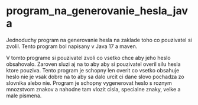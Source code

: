 # program_na_generovanie_hesla_java
Jednoduchy program na generovanie hesla na zaklade toho co pouzivatel si zvolil. Tento program bol napisany v Java 17 a maven.

V tomto programe si pouzivatel zvoli co vsetko chce aby jeho heslo obsahovalo. Zaroven sluzi aj na to aby aby si pouzivatel overil silu hesla ktore pouziva.
Tento program je schopny len overit co vsetko obsahuje heslo nie je vsak dobre na to aby sa dalo urcit ci dane slovo pochadza zo slovnika alebo nie.
Program je schopny vygenerovat heslo s roznym mnozstvom znakov a nahodne tam vlozit cisla, specialne znaky, velke a male pismena.
